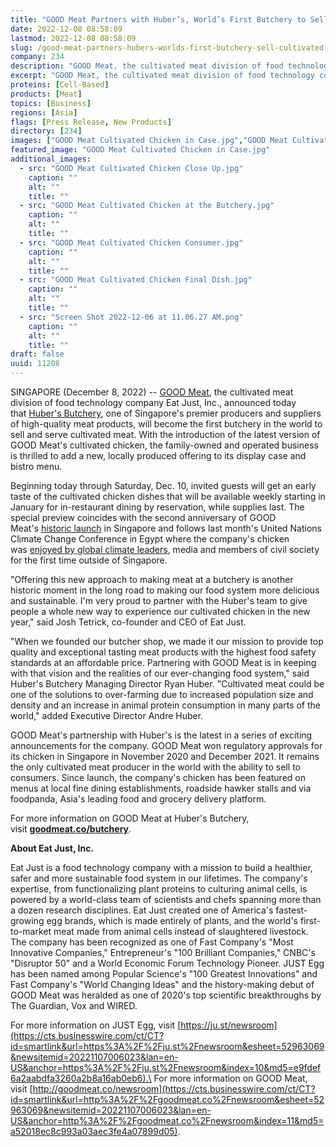 ```yaml
---
title: "GOOD Meat Partners with Huber’s, World’s First Butchery to Sell Cultivated Meat"
date: 2022-12-08 08:58:09
lastmod: 2022-12-08 08:58:09
slug: /good-meat-partners-hubers-worlds-first-butchery-sell-cultivated-meat
company: 234
description: "GOOD Meat, the cultivated meat division of food technology company Eat Just, Inc., announced today that Huber’s Butchery, one of Singapore’s premier producers and suppliers of high-quality meat products, will become the first butchery in the world to sell and serve cultivated meat."
excerpt: "GOOD Meat, the cultivated meat division of food technology company Eat Just, Inc., announced today that Huber’s Butchery, one of Singapore’s premier producers and suppliers of high-quality meat products, will become the first butchery in the world to sell and serve cultivated meat."
proteins: [Cell-Based]
products: [Meat]
topics: [Business]
regions: [Asia]
flags: [Press Release, New Products]
directory: [234]
images: ["GOOD Meat Cultivated Chicken in Case.jpg","GOOD Meat Cultivated Chicken Close Up.jpg", "GOOD Meat Cultivated Chicken at the Butchery.jpg", "GOOD Meat Cultivated Chicken Consumer.jpg", "GOOD Meat Cultivated Chicken Final Dish.jpg", "Screen Shot 2022-12-06 at 11.06.27 AM.png"]
featured_image: "GOOD Meat Cultivated Chicken in Case.jpg"
additional_images:
  - src: "GOOD Meat Cultivated Chicken Close Up.jpg"
    caption: ""
    alt: ""
    title: ""
  - src: "GOOD Meat Cultivated Chicken at the Butchery.jpg"
    caption: ""
    alt: ""
    title: ""
  - src: "GOOD Meat Cultivated Chicken Consumer.jpg"
    caption: ""
    alt: ""
    title: ""
  - src: "GOOD Meat Cultivated Chicken Final Dish.jpg"
    caption: ""
    alt: ""
    title: ""
  - src: "Screen Shot 2022-12-06 at 11.06.27 AM.png"
    caption: ""
    alt: ""
    title: ""
draft: false
uuid: 11208
---
```

SINGAPORE (December 8, 2022) -- [GOOD
Meat](https://cts.businesswire.com/ct/CT?id=smartlink&url=http%3A%2F%2Fgoodmeat.co&esheet=52963069&newsitemid=20221107006023&lan=en-US&anchor=GOOD+Meat&index=1&md5=7e2cb1788f9f101e02cc64ce2d66f157),
the cultivated meat division of food technology company Eat Just, Inc.,
announced today that [Huber's Butchery](https://www.hubers.com.sg/), one
of Singapore's premier producers and suppliers of high-quality meat
products, will become the first butchery in the world to sell and serve
cultivated meat. With the introduction of the latest version of GOOD
Meat's cultivated chicken, the family-owned and operated business is
thrilled to add a new, locally produced offering to its display case and
bistro menu.

Beginning today through Saturday, Dec. 10, invited guests will get an
early taste of the cultivated chicken dishes that will be available
weekly starting in January for in-restaurant dining by reservation,
while supplies last. The special preview coincides with the second
anniversary of GOOD Meat's [historic
launch](https://www.businesswire.com/news/home/20201220005063/en/Eat-Just-Makes-History-Again-with-Restaurant-Debut-of-Cultured-Meat) in
Singapore and follows last month's United Nations Climate Change
Conference in Egypt where the company's chicken was [enjoyed by global
climate
leaders](https://www.goodmeat.co/all-news/good-meat-cultivated-meat-on-cop27-menu),
media and members of civil society for the first time outside of
Singapore.

"Offering this new approach to making meat at a butchery is another
historic moment in the long road to making our food system more
delicious and sustainable. I'm very proud to partner with the Huber's
team to give people a whole new way to experience our cultivated chicken
in the new year,\" said Josh Tetrick, co-founder and CEO of Eat Just.

"When we founded our butcher shop, we made it our mission to provide top
quality and exceptional tasting meat products with the highest food
safety standards at an affordable price. Partnering with GOOD Meat is in
keeping with that vision and the realities of our ever-changing food
system," said Huber's Butchery Managing Director Ryan Huber. "Cultivated
meat could be one of the solutions to over-farming due to increased
population size and density and an increase in animal protein
consumption in many parts of the world," added Executive Director Andre
Huber.

GOOD Meat's partnership with Huber's is the latest in a series of
exciting announcements for the company. GOOD Meat won regulatory
approvals for its chicken in Singapore in November 2020 and December
2021. It remains the only cultivated meat producer in the world with the
ability to sell to consumers. Since launch, the company's chicken has
been featured on menus at local fine dining establishments, roadside
hawker stalls and via foodpanda, Asia\'s leading food and grocery
delivery platform.

For more information on GOOD Meat at Huber's Butchery,
visit [**goodmeat.co/butchery**](http://goodmeat.co/butchery).

**About Eat Just, Inc.** 

Eat Just is a food technology company with a mission to build a
healthier, safer and more sustainable food system in our lifetimes. The
company\'s expertise, from functionalizing plant proteins to culturing
animal cells, is powered by a world-class team of scientists and chefs
spanning more than a dozen research disciplines. Eat Just created one of
America's fastest-growing egg brands, which is made entirely of plants,
and the world's first-to-market meat made from animal cells instead of
slaughtered livestock. The company has been recognized as one of Fast
Company's \"Most Innovative Companies,\" Entrepreneur's \"100 Brilliant
Companies,\" CNBC's \"Disruptor 50\" and a World Economic Forum
Technology Pioneer. JUST Egg has been named among Popular Science's
\"100 Greatest Innovations\" and Fast Company's \"World Changing Ideas\"
and the history-making debut of GOOD Meat was heralded as one of 2020\'s
top scientific breakthroughs by The Guardian, Vox and WIRED. 

For more information on JUST Egg,
visit [https://ju.st/newsroom](https://cts.businesswire.com/ct/CT?id=smartlink&url=https%3A%2F%2Fju.st%2Fnewsroom&esheet=52963069&newsitemid=20221107006023&lan=en-US&anchor=https%3A%2F%2Fju.st%2Fnewsroom&index=10&md5=e9fdef6a2aabdfa3260a2b8a16ab0eb6).\
For more information on GOOD Meat,
visit [http://goodmeat.co/newsroom](https://cts.businesswire.com/ct/CT?id=smartlink&url=http%3A%2F%2Fgoodmeat.co%2Fnewsroom&esheet=52963069&newsitemid=20221107006023&lan=en-US&anchor=http%3A%2F%2Fgoodmeat.co%2Fnewsroom&index=11&md5=a52018ec8c993a03aec3fe4a07899d05).
